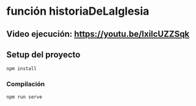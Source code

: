 # función historiaDeLaIglesia

## Video ejecución: https://youtu.be/IxilcUZZSqk

## Setup del proyecto
```
npm install
```

### Compilación
```
npm run serve
```